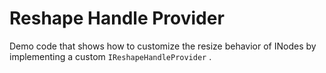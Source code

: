 # Reshape Handle Provider
 Demo code that shows how to customize the resize behavior of INodes by implementing a custom `IReshapeHandleProvider` . 
